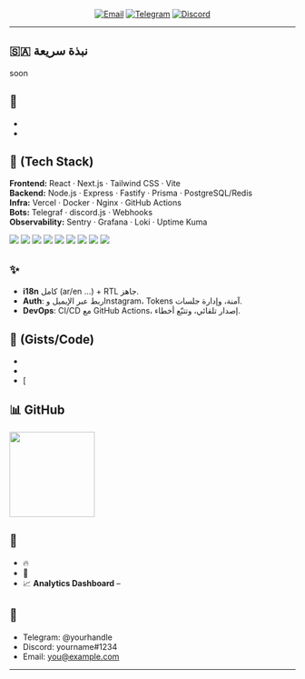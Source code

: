 <!-- Hero -->


<!-- Badges -->
<p align="center">
  <a href="mailto:you@example.com"><img alt="Email" src="https://img.shields.io/badge/Email-Contact-informational?style=for-the-badge&logo=gmail"></a>
  <a href="https://t.me/yourhandle"><img alt="Telegram" src="https://img.shields.io/badge/Telegram-Chat-blue?style=for-the-badge&logo=telegram"></a>
  <a href="https://discord.gg/yourinvite"><img alt="Discord" src="https://img.shields.io/badge/Discord-Community-5865F2?style=for-the-badge&logo=discord&logoColor=white"></a>
</p>

---

## 🇸🇦 نبذة سريعة
soon

## 🔭 
- 
-

## 🧰 (Tech Stack)
**Frontend:** React · Next.js · Tailwind CSS · Vite  
**Backend:** Node.js · Express · Fastify · Prisma · PostgreSQL/Redis  
**Infra:** Vercel · Docker · Nginx · GitHub Actions  
**Bots:** Telegraf · discord.js · Webhooks  
**Observability:** Sentry · Grafana · Loki · Uptime Kuma

<p align="left">
  <img src="https://img.shields.io/badge/React-20232A?logo=react&logoColor=61DAFB" />
  <img src="https://img.shields.io/badge/Next.js-000?logo=nextdotjs" />
  <img src="https://img.shields.io/badge/Tailwind-0ea5e9?logo=tailwindcss&logoColor=white" />
  <img src="https://img.shields.io/badge/Node.js-143?logo=nodedotjs&logoColor=white" />
  <img src="https://img.shields.io/badge/Prisma-2D3748?logo=prisma" />
  <img src="https://img.shields.io/badge/PostgreSQL-336791?logo=postgresql&logoColor=white" />
  <img src="https://img.shields.io/badge/Redis-D82C20?logo=redis&logoColor=white" />
  <img src="https://img.shields.io/badge/Telegram%20Bot-26A5E4?logo=telegram&logoColor=white" />
  <img src="https://img.shields.io/badge/discord.js-5865F2?logo=discord&logoColor=white" />
</p>

## ✨
- **i18n** كامل (ar/en …) + RTL جاهز.
- **Auth**: ربط عبر الإيميل وInstagram، Tokens آمنة، وإدارة جلسات.
- **DevOps**: CI/CD مع GitHub Actions، إصدار تلقائي، وتتبّع أخطاء.

## 🧪 (Gists/Code)
- 
- 
- [

## 📊  GitHub

<p align="left">
  <img src="https://streak-stats.demolab.com?user=YOUR_GITHUB&hide_border=true" height="150" />
</p>

## 📌 
- 🔥 
- 🤖  
- 📈 **Analytics Dashboard** –

## 🤝 
- Telegram: @yourhandle  
- Discord: yourname#1234  
- Email: you@example.com

---
